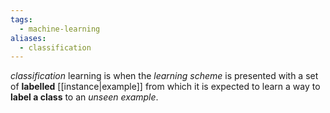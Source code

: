 ```yaml
---
tags:
  - machine-learning
aliases:
  - classification
---
```

*classification* learning is when the *learning scheme* is presented with a set of **labelled** [[instance|example]] from which it is expected to learn a way to **label a class** to an *unseen example*.